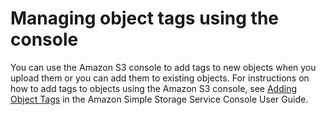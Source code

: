 # Managing object tags using the console<a name="tagging-manage-console"></a>

You can use the Amazon S3 console to add tags to new objects when you upload them or you can add them to existing objects\. For instructions on how to add tags to objects using the Amazon S3 console, see [Adding Object Tags](https://docs.aws.amazon.com/AmazonS3/latest/user-guide/add-object-tags.html) in the Amazon Simple Storage Service Console User Guide\. 